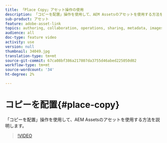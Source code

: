 ```yaml
---
title: 「Place Copy」アセット操作の使用
description: 「コピーを配置」操作を使用して、AEM Assetsのアセットを使用する方法を説明します。
sub-product: アセット
feature: adobe-asset-link
topics: authoring, collaboration, operations, sharing, metadata, images, operations
audience: all
doc-type: feature video
activity: use
version: null
thumbnail: 34049.jpg
translation-type: tm+mt
source-git-commit: 67ca08bf386a217807da3755d46abed225050d02
workflow-type: tm+mt
source-wordcount: '34'
ht-degree: 2%

---
```



# コピーを配置{#place-copy}

「コピーを配置」操作を使用して、AEM Assetsのアセットを使用する方法を説明します。

>[!VIDEO](https://video.tv.adobe.com/v/34049/?quality=12)
